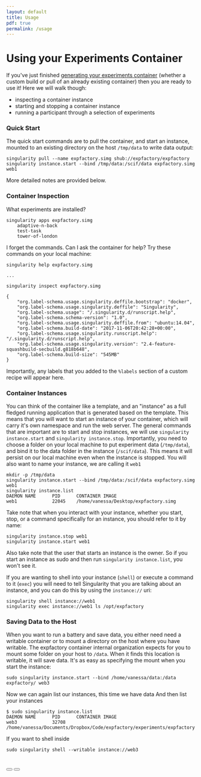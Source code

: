```yaml
---
layout: default
title: Usage
pdf: true
permalink: /usage
---
```


# Using your Experiments Container
If you've just finished [generating your experiments container](1.generate.md) (whether a custom build or pull of an already existing container) then you are ready to use it! Here we will walk though:

 - inspecting a container instance
 - starting and stopping a container instance
 - running a participant through a selection of experiments


### Quick Start
The quick start commands are to pull the container, and start an instance, mounted to an existing directory on the host `/tmp/data` to write data output:

```
singularity pull --name expfactory.simg shub://expfactory/expfactory
singularity instance.start --bind /tmp/data:/scif/data expfactory.simg web1
```

More detailed notes are provided below.

### Container Inspection

What experiments are installed?

```
singularity apps expfactory.simg
    adaptive-n-back
    test-task
    tower-of-london
```

I forget the commands. Can I ask the container for help?  Try these commands on your local machine:

```
singularity help expfactory.simg

...

singularity inspect expfactory.simg

{
    "org.label-schema.usage.singularity.deffile.bootstrap": "docker",
    "org.label-schema.usage.singularity.deffile": "Singularity",
    "org.label-schema.usage": "/.singularity.d/runscript.help",
    "org.label-schema.schema-version": "1.0",
    "org.label-schema.usage.singularity.deffile.from": "ubuntu:14.04",
    "org.label-schema.build-date": "2017-11-06T20:42:28+00:00",
    "org.label-schema.usage.singularity.runscript.help": "/.singularity.d/runscript.help",
    "org.label-schema.usage.singularity.version": "2.4-feature-squashbuild-secbuild.g818b648",
    "org.label-schema.build-size": "545MB"
}
```

Importantly, any labels that you added to the `%labels` section of a custom recipe will appear here.

### Container Instances
You can think of the container like a template, and an "instance" as a full fledged running application that is generated based on the template. This means that you will want to start an instance of your container, which will carry it's own namespace and run the web server. The general commands that are important are to start and stop instances, we will use `singularity instance.start` and  `singularity instance.stop`. Importantly, you need to choose a folder on your local machine to put experiment data (`/tmp/data`), and bind it to the data folder in the instance (`/scif/data`). This means it will persist on our local machine even when the instance is stopped. You will also want to name your instance, we are calling it `web1`

```
mkdir -p /tmp/data
singularity instance.start --bind /tmp/data:/scif/data expfactory.simg web1
singularity instance.list
DAEMON NAME      PID      CONTAINER IMAGE
web1             22045    /home/vanessa/Desktop/expfactory.simg
```

Take note that when you interact with your instance, whether you start, stop, or a command specifically for an instance, you should refer to it by name:

```
singularity instance.stop web1
singularity instance.start web1
```

Also take note that the user that starts an instance is the owner. So if you start an instance as sudo and then run `singularity instance.list`, you won't see it.

If you are wanting to shell into your instance (`shell`) or execute a command to it (`exec`) you will need to tell Singularity that you are talking about an instance, and you can do this by using the `instance://` uri:


```
singularity shell instance://web1
singularity exec instance://web1 ls /opt/expfactory
```


### Saving Data to the Host
When you want to run a battery and save data, you either need need a writable container or to mount a directory
on the host where you have writable. The expfactory container internal organization expects for you to mount some folder on your host to `/data`. When it finds this location is writable, it will save data. It's as easy as specifying the mount when you start the instance:

```
sudo singularity instance.start --bind /home/vanessa/data:/data expfactory/ web3
```

Now we can again list our instances, this time we have data And then list your instances

```
$ sudo singularity instance.list
DAEMON NAME      PID      CONTAINER IMAGE
web3             32708    /home/vanessa/Documents/Dropbox/Code/expfactory/experiments/expfactory
```

If you want to shell inside

```
sudo singularity shell --writable instance://web3
```

<br>
<div>
    <a href="/expfactory/generate.html"><button class="previous-button btn btn-primary"><i class="fa fa-chevron-left"></i> </button></a>
    <a href="/expfactory/contribute.html"><button class="next-button btn btn-primary"><i class="fa fa-chevron-right"></i> </button></a>
</div><br>
